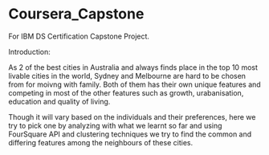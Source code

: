 # Coursera_Capstone
For IBM DS Certification Capstone Project.

Introduction:

As 2 of the best cities in Australia and always finds place in the top 10 most livable cities in the world, Sydney and Melbourne are hard to be chosen from for moivng with family. Both of them has their own unique features and competing in most of the other features such as growth, urabanisation, education and quality of living.

Though it will vary based on the individuals and their preferences, here we try to pick one by analyzing with what we learnt so far and using FourSquare API and clustering techniques we try to find the common and differing features among the neighbours of these cities.
